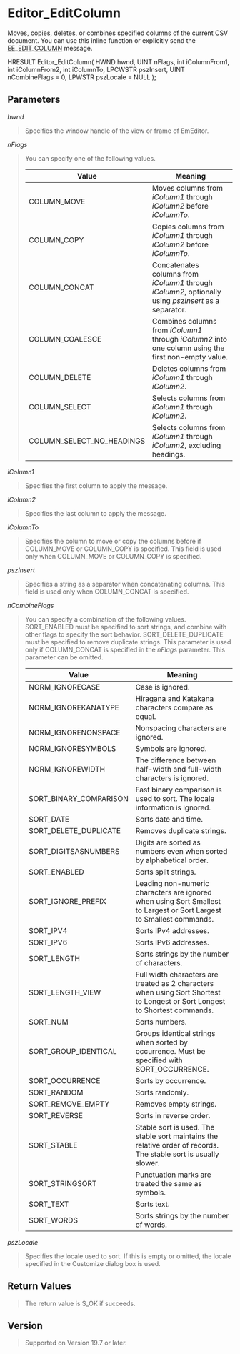 # Editor\_EditColumn

Moves, copies, deletes, or combines specified columns of the current CSV document. You can use this inline function or explicitly send the [EE\_EDIT\_COLUMN](../message/ee_edit_column) message.

HRESULT Editor\_EditColumn( HWND hwnd, UINT nFlags, int iColumnFrom1, int iColumnFrom2, int iColumnTo, LPCWSTR pszInsert, UINT nCombineFlags = 0, LPWSTR pszLocale = NULL );

## Parameters

_hwnd_

> Specifies the window handle of the view or frame of EmEditor.

_nFlags_

> You can specify one of the following values.
>
> | Value | Meaning |
> | --- | --- |
> | COLUMN\_MOVE | Moves columns from _iColumn1_ through _iColumn2_ before _iColumnTo_. |
> | COLUMN\_COPY | Copies columns from _iColumn1_ through _iColumn2_ before _iColumnTo_. |
> | COLUMN\_CONCAT | Concatenates columns from _iColumn1_ through _iColumn2_, optionally using _pszInsert_ as a separator. |
> | COLUMN\_COALESCE | Combines columns from _iColumn1_ through _iColumn2_ into one column using the first non-empty value. |
> | COLUMN\_DELETE | Deletes columns from _iColumn1_ through _iColumn2_. |
> | COLUMN\_SELECT | Selects columns from _iColumn1_ through _iColumn2_. |
> | COLUMN\_SELECT\_NO\_HEADINGS | Selects columns from _iColumn1_ through _iColumn2_, excluding headings. |

_iColumn1_

> Specifies the first column to apply the message.

_iColumn2_

> Specifies the last column to apply the message.

_iColumnTo_

> Specifies the column to move or copy the columns before if COLUMN\_MOVE or COLUMN\_COPY is specified. This field is used only when COLUMN\_MOVE or COLUMN\_COPY is specified.

_pszInsert_

> Specifies a string as a separator when concatenating columns. This field is used only when COLUMN\_CONCAT is specified.

_nCombineFlags_

> You can specify a combination of the following values. SORT\_ENABLED must be specified to sort strings, and combine with other flags to specify the sort behavior. SORT\_DELETE\_DUPLICATE must be specified to remove duplicate strings. This parameter is used only if COLUMN\_CONCAT is specified in the _nFlags_ parameter. This parameter can be omitted.
>
> | Value | Meaning |
> | --- | --- |
> | NORM\_IGNORECASE | Case is ignored. |
> | NORM\_IGNOREKANATYPE | Hiragana and Katakana characters compare as equal. |
> | NORM\_IGNORENONSPACE | Nonspacing characters are ignored. |
> | NORM\_IGNORESYMBOLS | Symbols are ignored. |
> | NORM\_IGNOREWIDTH | The difference between half-width and full-width characters is ignored. |
> | SORT\_BINARY\_COMPARISON | Fast binary comparison is used to sort. The locale information is ignored. |
> | SORT\_DATE | Sorts date and time. |
> | SORT\_DELETE\_DUPLICATE | Removes duplicate strings. |
> | SORT\_DIGITSASNUMBERS | Digits are sorted as numbers even when sorted by alphabetical order. |
> | SORT\_ENABLED | Sorts split strings. |
> | SORT\_IGNORE\_PREFIX | Leading non-numeric characters are ignored when using Sort Smallest to Largest or Sort Largest to Smallest commands. |
> | SORT\_IPV4 | Sorts IPv4 addresses. |
> | SORT\_IPV6 | Sorts IPv6 addresses. |
> | SORT\_LENGTH | Sorts strings by the number of characters. |
> | SORT\_LENGTH\_VIEW | Full width characters are treated as 2 characters when using Sort Shortest to Longest or Sort Longest to Shortest commands. |
> | SORT\_NUM | Sorts numbers. |
> | SORT\_GROUP\_IDENTICAL | Groups identical strings when sorted by occurrence. Must be specified with SORT\_OCCURRENCE. |
> | SORT\_OCCURRENCE | Sorts by occurrence. |
> | SORT\_RANDOM | Sorts randomly. |
> | SORT\_REMOVE\_EMPTY | Removes empty strings. |
> | SORT\_REVERSE | Sorts in reverse order. |
> | SORT\_STABLE | Stable sort is used. The stable sort maintains the relative order of records. The stable sort is usually slower. |
> | SORT\_STRINGSORT | Punctuation marks are treated the same as symbols. |
> | SORT\_TEXT | Sorts text. |
> | SORT\_WORDS | Sorts strings by the number of words. |

_pszLocale_

> Specifies the locale used to sort. If this is empty or omitted, the locale specified in the Customize dialog box is used.

## Return Values

> The return value is S\_OK if succeeds.

## Version

> Supported on Version 19.7 or later.
